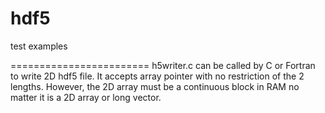 hdf5
====
test examples


========================
h5writer.c
can be called by C or Fortran to write 2D hdf5 file. 
It accepts array pointer with no restriction of the 2 lengths. 
However, the 2D array must be a continuous block in RAM no matter it is a 2D array or long vector. 
